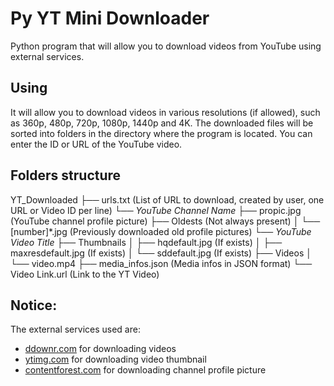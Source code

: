 # Py YT Mini Downloader
Python program that will allow you to download videos from YouTube using external services.

## Using
It will allow you to download videos in various resolutions (if allowed), such as 360p, 480p, 720p, 1080p, 1440p and 4K.
The downloaded files will be sorted into folders in the directory where the program is located.
You can enter the ID or URL of the YouTube video.

## Folders structure
YT_Downloaded
├── urls.txt (List of URL to download, created by user, one URL or Video ID per line)
└── *YouTube Channel Name*
    ├── propic.jpg (YouTube channel profile picture)
    ├── Oldests (Not always present)
    │   └── [number]*.jpg (Previously downloaded old profile pictures)
    └── *YouTube Video Title*
        ├── Thumbnails
        │   ├── hqdefault.jpg (If exists)
        │   ├── maxresdefault.jpg (If exists)
        │   └── sddefault.jpg (If exists)
        ├── Videos
        │   └── video.mp4
        ├── media_infos.json (Media infos in JSON format)
        └── Video Link.url (Link to the YT Video)

## Notice:
The external services used are:
- [ddownr.com](https://ddownr.com) for downloading videos
- [ytimg.com](https://ytimg.com) for downloading video thumbnail
- [contentforest.com](https://contentforest.com) for downloading channel profile picture